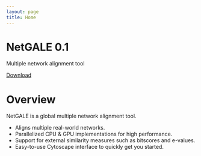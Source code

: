 ```yaml
---
layout: page
title: Home
---
```


<div class="jumbotron home-jumbotron">
  <h1>NetGALE 0.1</h1>
  <p>Multiple network alignment tool</p>
  <p><a class="btn btn-primary btn-lg" href="/download" role="button">Download</a></p>
</div>

# Overview

NetGALE is a global multiple network alignment tool.

* Aligns multiple real-world networks.
* Parallelized CPU & GPU implementations for high performance.
* Support for external similarity measures such as bitscores and e-values.
* Easy-to-use Cytoscape interface to quickly get you started.
